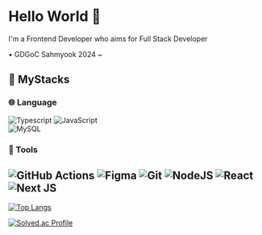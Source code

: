 # Hello World 👋

I'm a Frontend Developer who aims for Full Stack Developer

•  GDGoC Sahmyook 2024 ~

## 🧱 MyStacks
### 🌐 Language
![Typescript](https://img.shields.io/badge/typescript-3178C6?style=for-the-badge&logo=typescript&logoColor=white)
![JavaScript](https://img.shields.io/badge/javascript-%23323330.svg?style=for-the-badge&logo=javascript&logoColor=%23F7DF1E)	
![MySQL](https://img.shields.io/badge/mysql-4479A1.svg?style=for-the-badge&logo=mysql&logoColor=white)

### 🔧 Tools
![GitHub Actions](https://img.shields.io/badge/github%20actions-%232671E5.svg?style=for-the-badge&logo=githubactions&logoColor=white)
![Figma](https://img.shields.io/badge/figma-%23F24E1E.svg?style=for-the-badge&logo=figma&logoColor=white)
![Git](https://img.shields.io/badge/git-%23F05033.svg?style=for-the-badge&logo=git&logoColor=white)
![NodeJS](https://img.shields.io/badge/node.js-6DA55F?style=for-the-badge&logo=node.js&logoColor=white)
![React](https://img.shields.io/badge/react-%2320232a.svg?style=for-the-badge&logo=react&logoColor=%2361DAFB)
![Next JS](https://img.shields.io/badge/Next-black?style=for-the-badge&logo=next.js&logoColor=white)
---
[![Top Langs](https://github-readme-stats.vercel.app/api/top-langs/?username=jaek-kein)](https://github.com/anuraghazra/github-readme-stats) 

[![Solved.ac Profile](http://mazassumnida.wtf/api/generate_badge?boj=yearsingle)](https://solved.ac/yearsingle) 



<!--
**Jaek-Kein/Jaek-Kein** is a ✨ _special_ ✨ repository because its `README.md` (this file) appears on your GitHub profile.
<br>
(https://img.shields.io/badge/kotlin-%237F52FF?style=for-the-badge&logo=kotlin&logoColor=white) ![Static Badge](https://img.shields.io/badge/mariadb-%23003545?style=for-the-badge&logo=mariadb&logoColor=white)


Here are some ideas to get you started:

- 🔭 I’m currently working on ...
- 🌱 I’m currently learning ...
- 👯 I’m looking to collaborate on ...
- 🤔 I’m looking for help with ...
- 💬 Ask me about ...
- 📫 How to reach me: ...
- 😄 Pronouns: ...
- ⚡ Fun fact: ...
-->
